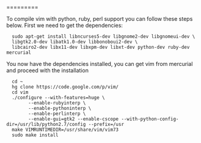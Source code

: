=========

To compile vim with python, ruby, perl support you can follow these steps below. First we need to get the dependencies:

      sudo apt-get install libncurses5-dev libgnome2-dev libgnomeui-dev \
      libgtk2.0-dev libatk1.0-dev libbonoboui2-dev \
      libcairo2-dev libx11-dev libxpm-dev libxt-dev python-dev ruby-dev mercurial

You now have the dependencies installed, you can get vim from mercurial and proceed with the installation

      cd ~
      hg clone https://code.google.com/p/vim/
      cd vim
      ./configure --with-features=huge \
            --enable-rubyinterp \
            --enable-pythoninterp \
            --enable-perlinterp \
            --enable-gui=gtk2 --enable-cscope --with-python-config-dir=/usr/lib/python2.7/config --prefix=/usr
      make VIMRUNTIMEDIR=/usr/share/vim/vim73
      sudo make install
